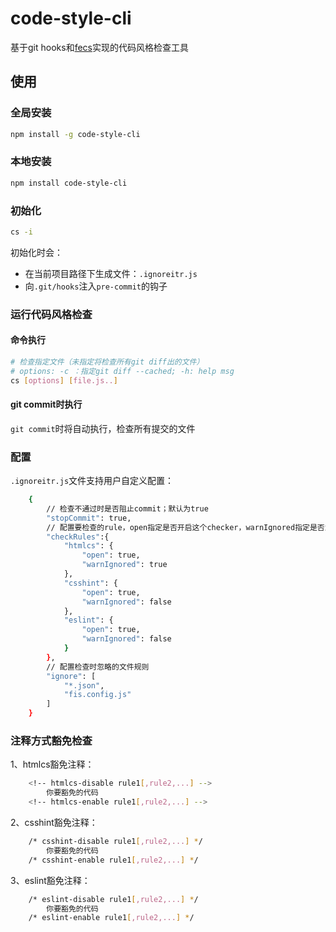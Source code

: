 
# code-style-cli

基于git hooks和[fecs](https://github.com/ecomfe/fecs)实现的代码风格检查工具

## 使用

### 全局安装

```sh
npm install -g code-style-cli
```

### 本地安装

```sh
npm install code-style-cli
```

### 初始化

```sh
cs -i
```

初始化时会：

- 在当前项目路径下生成文件：`.ignoreitr.js`
- 向`.git/hooks`注入`pre-commit`的钩子


### 运行代码风格检查
#### 命令执行
```sh
# 检查指定文件（未指定将检查所有git diff出的文件）
# options: -c ：指定git diff --cached; -h: help msg
cs [options] [file.js..]  
```

#### git commit时执行
`git commit`时将自动执行，检查所有提交的文件

### 配置
`.ignoreitr.js`文件支持用户自定义配置：

```sh
    {
	    // 检查不通过时是否阻止commit；默认为true
	    "stopCommit": true,
	    // 配置要检查的rule，open指定是否开启这个checker，warnIgnored指定是否忽略当前checker的warn提示，默认htmlcs的warn提示是忽略的
	    "checkRules":{
	        "htmlcs": {
	            "open": true,
	            "warnIgnored": true
	        },
	        "csshint": {
	            "open": true,
	            "warnIgnored": false
	        },
	        "eslint": {
	            "open": true,
	            "warnIgnored": false
	        }
	    },
	    // 配置检查时忽略的文件规则
	    "ignore": [
	        "*.json",
	        "fis.config.js"
	    ]
    }
```

### 注释方式豁免检查
1、htmlcs豁免注释：

```sh
    <!-- htmlcs-disable rule1[,rule2,...] -->
	    你要豁免的代码
	<!-- htmlcs-enable rule1[,rule2,...] -->
```

2、csshint豁免注释：

```sh
    /* csshint-disable rule1[,rule2,...] */
	    你要豁免的代码
	/* csshint-enable rule1[,rule2,...] */
```

3、eslint豁免注释：

```sh
    /* eslint-disable rule1[,rule2,...] */
	    你要豁免的代码
	/* eslint-enable rule1[,rule2,...] */
```
